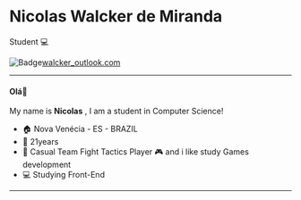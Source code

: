 # Nicolas Walcker de Miranda

Student :computer:


![Badge](https://img.shields.io/badge/-%237159c1?style=for-the-badge&logo=outlook)[walcker_outlook.com](https://img.shields.io/badge/walcker_@outlook.com-00B4CC?style=flat-square&logo=Outlook&logoColor=white&link=walcker_@outlook.com)

***





#### Olá:wave:

My name is **Nicolas** , I am a student in Computer Science!

- :house: Nova Venécia - ES - BRAZIL
- :adult: 21years
- :memo: Casual Team Fight Tactics Player 🎮 and i like study Games development
- :computer: Studying Front-End


***



